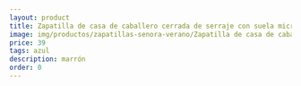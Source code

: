 ```yaml
---
layout: product
title: Zapatilla de casa de caballero cerrada de serraje con suela microporosa 
image: img/productos/zapatillas-senora-verano/Zapatilla de casa de caballero cerrada de serraje con suela microporosa =39 =azul =marrón.webp
price: 39 
tags: azul 
description: marrón
order: 0
---
```

